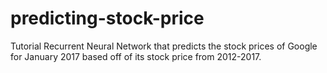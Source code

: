 # predicting-stock-price
Tutorial Recurrent Neural Network that predicts the stock prices of Google for January 2017 based off of its stock price from 2012-2017.
